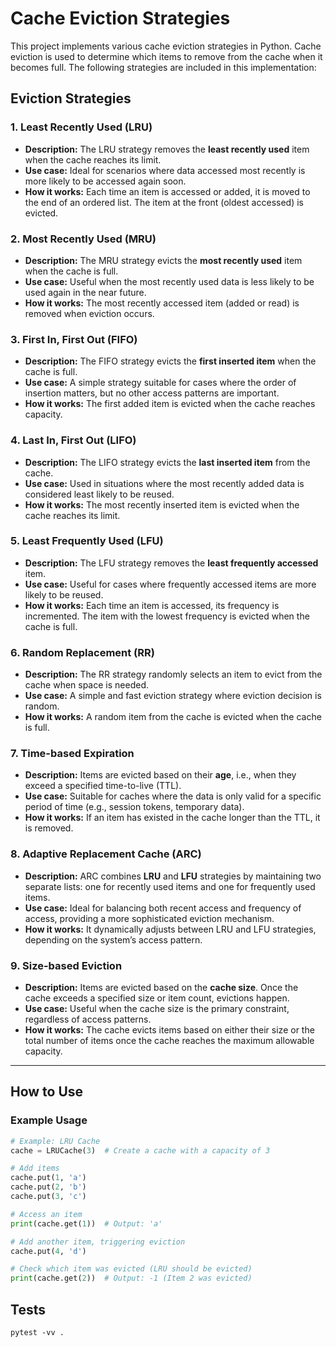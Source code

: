 # Cache Eviction Strategies

This project implements various cache eviction strategies in Python. Cache eviction is used to determine which items to remove from the cache when it becomes full. The following strategies are included in this implementation:

## Eviction Strategies

### 1. **Least Recently Used (LRU)**
   - **Description:** The LRU strategy removes the **least recently used** item when the cache reaches its limit.
   - **Use case:** Ideal for scenarios where data accessed most recently is more likely to be accessed again soon.
   - **How it works:** Each time an item is accessed or added, it is moved to the end of an ordered list. The item at the front (oldest accessed) is evicted.

### 2. **Most Recently Used (MRU)**
   - **Description:** The MRU strategy evicts the **most recently used** item when the cache is full.
   - **Use case:** Useful when the most recently used data is less likely to be used again in the near future.
   - **How it works:** The most recently accessed item (added or read) is removed when eviction occurs.

### 3. **First In, First Out (FIFO)**
   - **Description:** The FIFO strategy evicts the **first inserted item** when the cache is full.
   - **Use case:** A simple strategy suitable for cases where the order of insertion matters, but no other access patterns are important.
   - **How it works:** The first added item is evicted when the cache reaches capacity.

### 4. **Last In, First Out (LIFO)**
   - **Description:** The LIFO strategy evicts the **last inserted item** from the cache.
   - **Use case:** Used in situations where the most recently added data is considered least likely to be reused.
   - **How it works:** The most recently inserted item is evicted when the cache reaches its limit.

### 5. **Least Frequently Used (LFU)**
   - **Description:** The LFU strategy removes the **least frequently accessed** item.
   - **Use case:** Useful for cases where frequently accessed items are more likely to be reused.
   - **How it works:** Each time an item is accessed, its frequency is incremented. The item with the lowest frequency is evicted when the cache is full.

### 6. **Random Replacement (RR)**
   - **Description:** The RR strategy randomly selects an item to evict from the cache when space is needed.
   - **Use case:** A simple and fast eviction strategy where eviction decision is random.
   - **How it works:** A random item from the cache is evicted when the cache is full.

### 7. **Time-based Expiration**
   - **Description:** Items are evicted based on their **age**, i.e., when they exceed a specified time-to-live (TTL).
   - **Use case:** Suitable for caches where the data is only valid for a specific period of time (e.g., session tokens, temporary data).
   - **How it works:** If an item has existed in the cache longer than the TTL, it is removed.

### 8. **Adaptive Replacement Cache (ARC)**
   - **Description:** ARC combines **LRU** and **LFU** strategies by maintaining two separate lists: one for recently used items and one for frequently used items.
   - **Use case:** Ideal for balancing both recent access and frequency of access, providing a more sophisticated eviction mechanism.
   - **How it works:** It dynamically adjusts between LRU and LFU strategies, depending on the system’s access pattern.

### 9. **Size-based Eviction**
   - **Description:** Items are evicted based on the **cache size**. Once the cache exceeds a specified size or item count, evictions happen.
   - **Use case:** Useful when the cache size is the primary constraint, regardless of access patterns.
   - **How it works:** The cache evicts items based on either their size or the total number of items once the cache reaches the maximum allowable capacity.

---

## How to Use

### Example Usage

```python
# Example: LRU Cache
cache = LRUCache(3)  # Create a cache with a capacity of 3

# Add items
cache.put(1, 'a')
cache.put(2, 'b')
cache.put(3, 'c')

# Access an item
print(cache.get(1))  # Output: 'a'

# Add another item, triggering eviction
cache.put(4, 'd')

# Check which item was evicted (LRU should be evicted)
print(cache.get(2))  # Output: -1 (Item 2 was evicted)
```

## Tests
```
pytest -vv .
```
